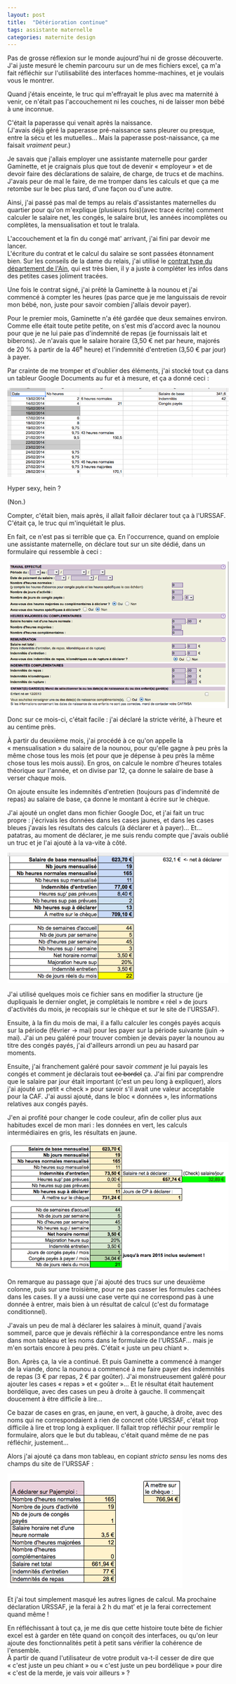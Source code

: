 ```yaml
---
layout: post
title:  "Détérioration continue"
tags: assistante maternelle
categories: maternite design
---
```


Pas de grosse réflexion sur le monde aujourd'hui ni de grosse découverte. J'ai juste mesuré le chemin parcouru sur un de mes fichiers excel, ça m'a fait réfléchir sur l'utilisabilité des interfaces homme-machines, et je voulais vous le montrer.<!-- more -->

Quand j'étais enceinte, le truc qui m'effrayait le plus avec ma maternité à venir, ce n'était pas l'accouchement ni les couches, ni de laisser mon bébé à une inconnue.

C'était la paperasse qui venait après la naissance.  
(J'avais déjà géré la paperasse pré-naissance sans pleurer ou presque, entre la sécu et les mutuelles… Mais la paperasse post-naissance, ça me faisait _vraiment_ peur.)

Je savais que j'allais employer une assistante maternelle pour garder Gaminette, et je craignais plus que tout de devenir « employeur » et de devoir faire des déclarations de salaire, de charge, de trucs et de machins. J'avais peur de mal le faire, de me tromper dans les calculs et que ça me retombe sur le bec plus tard, d'une façon ou d'une autre.

Ainsi, j'ai passé pas mal de temps au relais d'assistantes maternelles du quartier pour qu'on m'explique (plusieurs fois)(avec trace écrite) comment calculer le salaire net, les congés, le salaire brut, les années incomplètes ou complètes, la mensualisation et tout le tralala. 

L'accouchement et la fin du congé mat' arrivant, j'ai fini par devoir me lancer.  
L'écriture du contrat et le calcul du salaire se sont passées étonnament bien. Sur les conseils de la dame du relais, j'ai utilisé le [contrat type du département de l'Ain][contrat-ain], qui est très bien, il y a juste à compléter les infos dans des petites cases joliment tracées.

Une fois le contrat signé, j'ai prêté la Gaminette à la nounou et j'ai commencé à compter les heures (pas parce que je me languissais de revoir mon bébé, non, juste pour savoir combien j'allais devoir payer).

Pour le premier mois, Gaminette n'a été gardée que deux semaines environ. Comme elle était toute petite petite, on s'est mis d'accord avec la nounou pour que je ne lui paie pas d'indemnité de repas (je fournissais lait et biberons). Je n'avais que le salaire horaire (3,50 € net par heure, majorés de 20 % à partir de la 46<sup>e</sup> heure) et l'indemnité d'entretien (3,50 € par jour) à payer.

Par crainte de me tromper et d'oublier des éléments, j'ai stocké tout ça dans un tableur Google Documents au fur et à mesure, et ça a donné ceci :

![Mes calculs de février](/img/2014/09/excel-nounou/2-fevrier.png)

Hyper sexy, hein ?

(Non.)

Compter, c'était bien, mais après, il allait falloir déclarer tout ça à l'URSSAF. C'était ça, le truc qui m'inquiétait le plus.

En fait, ce n'est pas si terrible que ça. En l'occurrence, quand on emploie une assistante maternelle, on déclare tout sur un site dédié, dans un formulaire qui ressemble à ceci :

![Le site de Pajemploi](/img/2014/09/excel-nounou/1-pajemploi.png)

Donc sur ce mois-ci, c'était facile : j'ai déclaré la stricte vérité, à l'heure et au centime près.

À partir du deuxième mois, j'ai procédé à ce qu'on appelle la « mensualisation » du salaire de la nounou, pour qu'elle gagne à peu près la même chose tous les mois (et pour que je dépense à peu près la même chose tous les mois aussi). En gros, on calcule le nombre d'heures totales théorique sur l'année, et on divise par 12, ça donne le salaire de base à verser chaque mois.

On ajoute ensuite les indemnités d'entretien (toujours pas d'indemnité de repas) au salaire de base, ça donne le montant à écrire sur le chèque.

J'ai ajouté un onglet dans mon fichier Google Doc, et j'ai fait un truc propre : j'écrivais les données dans les cases jaunes, et dans les cases bleues j'avais les résultats des calculs (à déclarer et à payer)… Et… patatras, au moment de déclarer, je me suis rendu compte que j'avais oublié un truc et je l'ai ajouté à la va-vite à côté.

![Excel nounou, première version](/img/2014/09/excel-nounou/3-v1.png)

J'ai utilisé quelques mois ce fichier sans en modifier la structure (je dupliquais le dernier onglet, je complétais le nombre « réel » de jours d'activités du mois, je recopiais sur le chèque et sur le site de l'URSSAF).

Ensuite, à la fin du mois de mai, il a fallu calculer les congés payés acquis sur la période (février -> mai) pour les payer sur la période suivante (juin -> mai). J'ai un peu galéré pour trouver combien je devais payer la nounou au titre des congés payés, j'ai d'ailleurs arrondi un peu au hasard par moments.

Ensuite, j'ai franchement galéré pour savoir _comment_ je lui payais les congés et comment je déclarais tout <del>ce bordel</del> ça. J'ai fini par comprendre que le salaire par jour était important (c'est un peu long à expliquer), alors j'ai ajouté un petit « check » pour savoir s'il avait une valeur acceptable pour la CAF. J'ai aussi ajouté, dans le bloc « données », les informations relatives aux congés payés.

J'en ai profité pour changer le code couleur, afin de coller plus aux habitudes excel de mon mari : les données en vert, les calculs intermédiaires en gris, les résultats en jaune.

![Le site de Pajemploi](/img/2014/09/excel-nounou/4-v2.png)

On remarque au passage que j'ai ajouté des trucs sur une deuxième colonne, puis sur une troisième, pour ne pas casser les formules cachées dans les cases. Il y a aussi une case verte qui ne correspond pas à une donnée à entrer, mais bien à un résultat de calcul (c'est du formatage conditionnel).

J'avais un peu de mal à déclarer les salaires à minuit, quand j'avais sommeil, parce que je devais réfléchir à la correspondance entre les noms dans mon tableau et les noms dans le formulaire de l'URSSAF… mais je m'en sortais encore à peu près. C'était « juste un peu chiant ».

Bon. Après ça, la vie a continué. Et puis Gaminette a commencé à manger de la viande, donc la nounou a commencé à me faire payer des indemnités de repas (3 € par repas, 2 € par goûter). J'ai monstrueusement galéré pour ajouter les cases « repas » et « goûter »… Et le résultat était hautement bordélique, avec des cases un peu à droite à gauche. Il commençait doucement à être difficile à lire…

Ce bazar de cases en gras, en jaune, en vert, à gauche, à droite, avec des noms qui ne correspondaient à rien de concret côté URSSAF, c'était trop difficile à lire et trop long à expliquer. Il fallait trop réfléchir pour remplir le formulaire, alors que le but du tableau, c'était quand même de ne pas réfléchir, justement…

Alors j'ai ajouté ça dans mon tableau, en copiant _stricto sensu_ les noms des champs du site de l'URSSAF :

![Le site de Pajemploi](/img/2014/09/excel-nounou/5-v3.png)

Et j'ai tout simplement masqué les autres lignes de calcul. Ma prochaine déclaration URSSAF, je la ferai à 2 h du mat’ et je la ferai correctement quand même !

En réfléchissant à tout ça, je me dis que cette histoire toute bête de fichier excel est à garder en tête quand on conçoit des interfaces, ou qu'on leur ajoute des fonctionnalités petit à petit sans vérifier la cohérence de l'ensemble.  
À partir de quand l'utilisateur de votre produit va-t-il cesser de dire que « c'est juste un peu chiant » ou « c'est juste un peu bordélique » pour dire « c'est de la merde, je vais voir ailleurs » ?


[contrat-ain]: http://www.ain.fr/jcms/cd_10394/fiche-le-contrat-de-travail-type
